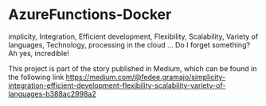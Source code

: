 # AzureFunctions-Docker

implicity, Integration, Efficient development, Flexibility, Scalability, Variety of languages, Technology, processing in the cloud … Do I forget something? Ah yes, incredible!

This project is part of the story published in Medium, which can be found in the following link  https://medium.com/@fedee.gramajo/simplicity-integration-efficient-development-flexibility-scalability-variety-of-languages-b388ac2998a2
